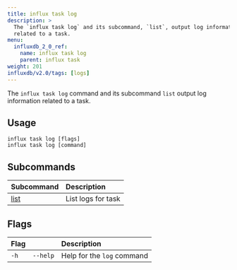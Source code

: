 ```yaml
---
title: influx task log
description: >
  The `influx task log` and its subcommand, `list`, output log information
  related to a task.
menu:
  influxdb_2_0_ref:
    name: influx task log
    parent: influx task
weight: 201
influxdb/v2.0/tags: [logs]
---
```


The `influx task log` command and its subcommand `list` output log information related to a task.

## Usage
```
influx task log [flags]
influx task log [command]
```

## Subcommands
| Subcommand                                       | Description        |
|:----------                                       |:-----------        |
| [list](/influxdb/v2.0/reference/cli/influx/task/log/list) | List logs for task |

## Flags
| Flag |          | Description                |
|:---- |:---      |:-----------                |
| `-h` | `--help` | Help for the `log` command |
